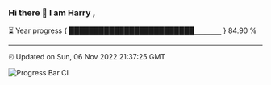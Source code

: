 ### Hi there 👋 I am Harry , 

⏳ Year progress { █████████████████████████▁▁▁▁▁ } 84.90 %

---

⏰ Updated on Sun, 06 Nov 2022 21:37:25 GMT

![Progress Bar CI](https://github.com/duykhang68/duykhang68/workflows/Progress%20Bar%20CI/badge.svg)
